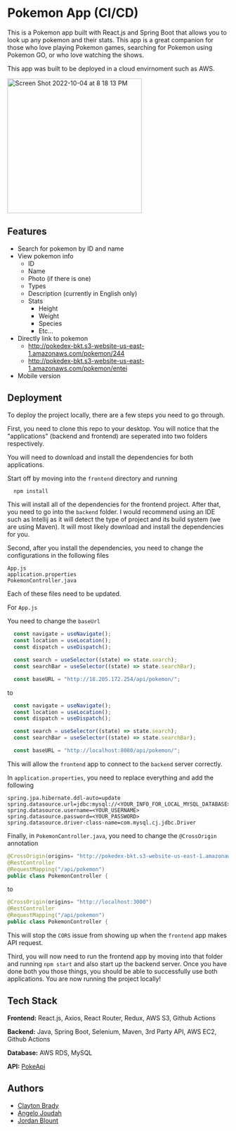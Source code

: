 
# Pokemon App (CI/CD)

This is a Pokemon app built with React.js and Spring Boot that allows you to look up any pokemon and their stats. This app is a great companion for those who love playing Pokemon games, searching for Pokemon using Pokemon GO, or who love watching the shows. 

This app was built to be deployed in a cloud envirnoment such as AWS.

<img width="306" alt="Screen Shot 2022-10-04 at 8 18 13 PM" src="https://user-images.githubusercontent.com/77266395/193948034-2e3c24f3-6778-4510-85a9-febee4e34cba.png">

## Features

- Search for pokemon by ID and name
- View pokemon info
  - ID
  - Name
  - Photo (if there is one)
  - Types
  - Description (currently in English only)
  - Stats
    - Height
    - Weight
    - Species
    - Etc...
- Directly link to pokemon
  - http://pokedex-bkt.s3-website-us-east-1.amazonaws.com/pokemon/244
  - http://pokedex-bkt.s3-website-us-east-1.amazonaws.com/pokemon/entei
- Mobile version


## Deployment

To deploy the project locally, there are a few steps you need to go through.

First, you need to clone this repo to your desktop. You will notice that the "applications" (backend and frontend) are seperated into two folders respectively.

You will need to download and install the dependencies for both applications. 

Start off by moving into the ```frontend``` directory and running

```bash
  npm install
```

This will install all of the dependencies for the frontend project. After that, you need to go into the ```backend``` folder. I would recommend using an IDE such as Intellij as it will detect the type of project and its build system (we are using Maven). It will most likely download and install the dependencies for you.

Second, after you install the dependencies, you need to change the configurations in the following files

```
App.js
application.properties
PokemonController.java
```

Each of these files need to be updated.

For ```App.js```

You need to change the ```baseUrl```

```javascript
  const navigate = useNavigate();
  const location = useLocation();
  const dispatch = useDispatch();

  const search = useSelector((state) => state.search);
  const searchBar = useSelector((state) => state.searchBar);

  const baseURL = "http://18.205.172.254/api/pokemon/";
```

to 

```javascript
  const navigate = useNavigate();
  const location = useLocation();
  const dispatch = useDispatch();

  const search = useSelector((state) => state.search);
  const searchBar = useSelector((state) => state.searchBar);

  const baseURL = "http://localhost:8080/api/pokemon/";
```

This will allow the ```frontend``` app to connect to the ```backend``` server correctly.

In ```application.properties```, you need to replace everything and add the following

```
spring.jpa.hibernate.ddl-auto=update
spring.datasource.url=jdbc:mysql://<YOUR_INFO_FOR_LOCAL_MYSQL_DATABASE>:3306/<DATABASE_NAME>
spring.datasource.username=<YOUR_USERNAME>
spring.datasource.password=<YOUR_PASSWORD>
spring.datasource.driver-class-name=com.mysql.cj.jdbc.Driver
```

Finally, in ```PokemonController.java```, you need to change the ```@CrossOrigin``` annotation

```java
@CrossOrigin(origins= "http://pokedex-bkt.s3-website-us-east-1.amazonaws.com")
@RestController
@RequestMapping("/api/pokemon")
public class PokemonController {
```

to 

```java
@CrossOrigin(origins= "http://localhost:3000")
@RestController
@RequestMapping("/api/pokemon")
public class PokemonController {
```

This will stop the ```CORS``` issue from showing up when the ```frontend``` app makes API request.

Third, you will now need to run the frontend app by moving into that folder and running ```npm start``` and also start up the backend server. Once you have done both you those things, you should be able to successfully use both applications. You are now running the project locally!

## Tech Stack

**Frontend:** React.js, Axios, React Router, Redux, AWS S3, Github Actions

**Backend:** Java, Spring Boot, Selenium, Maven, 3rd Party API, AWS EC2, Github Actions

**Database:** AWS RDS, MySQL

**API:** [PokeApi](https://pokeapi.co/)

## Authors

- [Clayton Brady](https://github.com/Yotigify)
- [Angelo Joudah](https://github.com/AngeloJ123)
- [Jordan Blount](https://github.com/JordanBlount)

